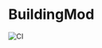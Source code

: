 # BuildingMod

![CI](https://github.com/Theggv/BuildingMod/actions/workflows/cmake.yml/badge.svg?branch=master)

